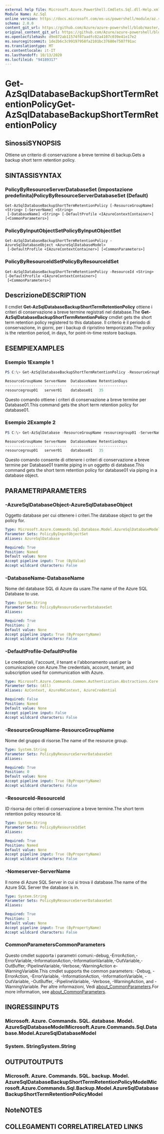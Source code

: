 ```yaml
---
external help file: Microsoft.Azure.PowerShell.Cmdlets.Sql.dll-Help.xml
Module Name: Az.Sql
online version: https://docs.microsoft.com/en-us/powershell/module/az.sql/get-azsqldatabasebackupshorttermretentionpolicy
schema: 2.0.0
content_git_url: https://github.com/Azure/azure-powershell/blob/master/src/Sql/Sql/help/Get-AzSqlDatabaseBackupShortTermRetentionPolicy.md
original_content_git_url: https://github.com/Azure/azure-powershell/blob/master/src/Sql/Sql/help/Get-AzSqlDatabaseBackupShortTermRetentionPolicy.md
ms.openlocfilehash: d9e872ab11574f07aadfc02a4107c039e41e17e2
ms.sourcegitcommit: 1de2b6c3c99197958fa2101bc37680e7507f91ac
ms.translationtype: MT
ms.contentlocale: it-IT
ms.lasthandoff: 10/13/2020
ms.locfileid: "94189317"
---
```

# <span data-ttu-id="71963-101">Get-AzSqlDatabaseBackupShortTermRetentionPolicy</span><span class="sxs-lookup"><span data-stu-id="71963-101">Get-AzSqlDatabaseBackupShortTermRetentionPolicy</span></span>

## <span data-ttu-id="71963-102">Sinossi</span><span class="sxs-lookup"><span data-stu-id="71963-102">SYNOPSIS</span></span>
<span data-ttu-id="71963-103">Ottiene un criterio di conservazione a breve termine di backup.</span><span class="sxs-lookup"><span data-stu-id="71963-103">Gets a backup short term retention policy.</span></span>

## <span data-ttu-id="71963-104">SINTASSI</span><span class="sxs-lookup"><span data-stu-id="71963-104">SYNTAX</span></span>

### <span data-ttu-id="71963-105">PolicyByResourceServerDatabaseSet (impostazione predefinita)</span><span class="sxs-lookup"><span data-stu-id="71963-105">PolicyByResourceServerDatabaseSet (Default)</span></span>
```
Get-AzSqlDatabaseBackupShortTermRetentionPolicy [-ResourceGroupName] <String> [-ServerName] <String>
 [-DatabaseName] <String> [-DefaultProfile <IAzureContextContainer>] [<CommonParameters>]
```

### <span data-ttu-id="71963-106">PolicyByInputObjectSet</span><span class="sxs-lookup"><span data-stu-id="71963-106">PolicyByInputObjectSet</span></span>
```
Get-AzSqlDatabaseBackupShortTermRetentionPolicy -AzureSqlDatabaseObject <AzureSqlDatabaseModel>
 [-DefaultProfile <IAzureContextContainer>] [<CommonParameters>]
```

### <span data-ttu-id="71963-107">PolicyByResourceIdSet</span><span class="sxs-lookup"><span data-stu-id="71963-107">PolicyByResourceIdSet</span></span>
```
Get-AzSqlDatabaseBackupShortTermRetentionPolicy -ResourceId <String> [-DefaultProfile <IAzureContextContainer>]
 [<CommonParameters>]
```

## <span data-ttu-id="71963-108">Descrizione</span><span class="sxs-lookup"><span data-stu-id="71963-108">DESCRIPTION</span></span>
<span data-ttu-id="71963-109">Il cmdlet **Get-AzSqlDatabaseBackupShortTermRetentionPolicy** ottiene i criteri di conservazione a breve termine registrati nel database.</span><span class="sxs-lookup"><span data-stu-id="71963-109">The **Get-AzSqlDatabaseBackupShortTermRetentionPolicy** cmdlet gets the short term retention policy registered to this database.</span></span>
<span data-ttu-id="71963-110">Il criterio è il periodo di conservazione, in giorni, per i backup di ripristino temporizzato.</span><span class="sxs-lookup"><span data-stu-id="71963-110">The policy is the retention period, in days, for point-in-time restore backups.</span></span>

## <span data-ttu-id="71963-111">ESEMPI</span><span class="sxs-lookup"><span data-stu-id="71963-111">EXAMPLES</span></span>

### <span data-ttu-id="71963-112">Esempio 1</span><span class="sxs-lookup"><span data-stu-id="71963-112">Example 1</span></span>
```powershell
PS C:\> Get-AzSqlDatabaseBackupShortTermRetentionPolicy -ResourceGroupName resourcegroup01 -ServerName server01 -DatabaseName database01

ResourceGroupName ServerName  DatabaseName RetentionDays
----------------- ----------  ------------ -------------
resourcegroup01   server01    database01   35
```

<span data-ttu-id="71963-113">Questo comando ottiene i criteri di conservazione a breve termine per Database01.</span><span class="sxs-lookup"><span data-stu-id="71963-113">This command gets the short term retention policy for database01.</span></span>

### <span data-ttu-id="71963-114">Esempio 2</span><span class="sxs-lookup"><span data-stu-id="71963-114">Example 2</span></span>
```powershell
PS C:\> Get-AzSqlDatabase -ResourceGroupName resourcegroup01 -ServerName server01 -DatabaseName database01 | Get-AzSqlDatabaseBackupShortTermRetentionPolicy

ResourceGroupName ServerName  DatabaseName RetentionDays
----------------- ----------  ------------ -------------
resourcegroup01   server01    database01   35
```

<span data-ttu-id="71963-115">Questo comando consente di ottenere i criteri di conservazione a breve termine per Database01 tramite piping in un oggetto di database.</span><span class="sxs-lookup"><span data-stu-id="71963-115">This command gets the short term retention policy for database01 via piping in a database object.</span></span>

## <span data-ttu-id="71963-116">PARAMETRI</span><span class="sxs-lookup"><span data-stu-id="71963-116">PARAMETERS</span></span>

### <span data-ttu-id="71963-117">-AzureSqlDatabaseObject</span><span class="sxs-lookup"><span data-stu-id="71963-117">-AzureSqlDatabaseObject</span></span>
<span data-ttu-id="71963-118">Oggetto database per cui ottenere i criteri.</span><span class="sxs-lookup"><span data-stu-id="71963-118">The database object to get the policy for.</span></span>

```yaml
Type: Microsoft.Azure.Commands.Sql.Database.Model.AzureSqlDatabaseModel
Parameter Sets: PolicyByInputObjectSet
Aliases: AzureSqlDatabase

Required: True
Position: Named
Default value: None
Accept pipeline input: True (ByValue)
Accept wildcard characters: False
```

### <span data-ttu-id="71963-119">-DatabaseName</span><span class="sxs-lookup"><span data-stu-id="71963-119">-DatabaseName</span></span>
<span data-ttu-id="71963-120">Nome del database SQL di Azure da usare.</span><span class="sxs-lookup"><span data-stu-id="71963-120">The name of the Azure SQL Database to use.</span></span>

```yaml
Type: System.String
Parameter Sets: PolicyByResourceServerDatabaseSet
Aliases:

Required: True
Position: 2
Default value: None
Accept pipeline input: True (ByPropertyName)
Accept wildcard characters: False
```

### <span data-ttu-id="71963-121">-DefaultProfile</span><span class="sxs-lookup"><span data-stu-id="71963-121">-DefaultProfile</span></span>
<span data-ttu-id="71963-122">Le credenziali, l'account, il tenant e l'abbonamento usati per la comunicazione con Azure.</span><span class="sxs-lookup"><span data-stu-id="71963-122">The credentials, account, tenant, and subscription used for communication with Azure.</span></span>

```yaml
Type: Microsoft.Azure.Commands.Common.Authentication.Abstractions.Core.IAzureContextContainer
Parameter Sets: (All)
Aliases: AzContext, AzureRmContext, AzureCredential

Required: False
Position: Named
Default value: None
Accept pipeline input: False
Accept wildcard characters: False
```

### <span data-ttu-id="71963-123">-ResourceGroupName</span><span class="sxs-lookup"><span data-stu-id="71963-123">-ResourceGroupName</span></span>
<span data-ttu-id="71963-124">Nome del gruppo di risorse.</span><span class="sxs-lookup"><span data-stu-id="71963-124">The name of the resource group.</span></span>

```yaml
Type: System.String
Parameter Sets: PolicyByResourceServerDatabaseSet
Aliases:

Required: True
Position: 0
Default value: None
Accept pipeline input: True (ByPropertyName)
Accept wildcard characters: False
```

### <span data-ttu-id="71963-125">-ResourceId</span><span class="sxs-lookup"><span data-stu-id="71963-125">-ResourceId</span></span>
<span data-ttu-id="71963-126">ID risorsa dei criteri di conservazione a breve termine.</span><span class="sxs-lookup"><span data-stu-id="71963-126">The short term retention policy resource Id.</span></span>

```yaml
Type: System.String
Parameter Sets: PolicyByResourceIdSet
Aliases:

Required: True
Position: Named
Default value: None
Accept pipeline input: True (ByPropertyName)
Accept wildcard characters: False
```

### <span data-ttu-id="71963-127">-Nomeserver</span><span class="sxs-lookup"><span data-stu-id="71963-127">-ServerName</span></span>
<span data-ttu-id="71963-128">Il nome di Azure SQL Server in cui si trova il database.</span><span class="sxs-lookup"><span data-stu-id="71963-128">The name of the Azure SQL Server the database is in.</span></span>

```yaml
Type: System.String
Parameter Sets: PolicyByResourceServerDatabaseSet
Aliases:

Required: True
Position: 1
Default value: None
Accept pipeline input: True (ByPropertyName)
Accept wildcard characters: False
```

### <span data-ttu-id="71963-129">CommonParameters</span><span class="sxs-lookup"><span data-stu-id="71963-129">CommonParameters</span></span>
<span data-ttu-id="71963-130">Questo cmdlet supporta i parametri comuni:-debug,-ErrorAction,-ErrorVariable,-InformationAction,-InformationVariable,-OutVariable,-OutBuffer,-PipelineVariable,-Verbose,-WarningAction e-WarningVariable.</span><span class="sxs-lookup"><span data-stu-id="71963-130">This cmdlet supports the common parameters: -Debug, -ErrorAction, -ErrorVariable, -InformationAction, -InformationVariable, -OutVariable, -OutBuffer, -PipelineVariable, -Verbose, -WarningAction, and -WarningVariable.</span></span> <span data-ttu-id="71963-131">Per altre informazioni, Vedi [about_CommonParameters](http://go.microsoft.com/fwlink/?LinkID=113216).</span><span class="sxs-lookup"><span data-stu-id="71963-131">For more information, see [about_CommonParameters](http://go.microsoft.com/fwlink/?LinkID=113216).</span></span>

## <span data-ttu-id="71963-132">INGRESSI</span><span class="sxs-lookup"><span data-stu-id="71963-132">INPUTS</span></span>

### <span data-ttu-id="71963-133">Microsoft. Azure. Commands. SQL. database. Model. AzureSqlDatabaseModel</span><span class="sxs-lookup"><span data-stu-id="71963-133">Microsoft.Azure.Commands.Sql.Database.Model.AzureSqlDatabaseModel</span></span>

### <span data-ttu-id="71963-134">System. String</span><span class="sxs-lookup"><span data-stu-id="71963-134">System.String</span></span>

## <span data-ttu-id="71963-135">OUTPUT</span><span class="sxs-lookup"><span data-stu-id="71963-135">OUTPUTS</span></span>

### <span data-ttu-id="71963-136">Microsoft. Azure. Commands. SQL. backup. Model. AzureSqlDatabaseBackupShortTermRetentionPolicyModel</span><span class="sxs-lookup"><span data-stu-id="71963-136">Microsoft.Azure.Commands.Sql.Backup.Model.AzureSqlDatabaseBackupShortTermRetentionPolicyModel</span></span>

## <span data-ttu-id="71963-137">Note</span><span class="sxs-lookup"><span data-stu-id="71963-137">NOTES</span></span>

## <span data-ttu-id="71963-138">COLLEGAMENTI CORRELATI</span><span class="sxs-lookup"><span data-stu-id="71963-138">RELATED LINKS</span></span>
